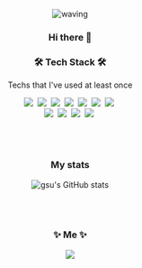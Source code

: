 <div align='center'>
  
![waving](https://capsule-render.vercel.app/api?type=waving&height=200&text=Choi%20Jisoo&fontAlign=50&fontAlignY=40&color=gradient)
### Hi there 👋
  
<h3 align="center">🛠 Tech Stack 🛠</h3>

<p align="center"> Techs that I've used at least once </p>

<p align="center">
  <img src="https://img.shields.io/badge/Java-007396?style=flat-square&logo=Java&logoColor=white"/></a>&nbsp   
  <img src="https://img.shields.io/badge/Javascript-ffb13b?style=flat-square&logo=javascript&logoColor=white"/></a>&nbsp 
  <img src="https://img.shields.io/badge/HTML5-ff7f00?style=flat-square&logo=HTML5&logoColor=white"/></a>&nbsp 
  <img src="https://img.shields.io/badge/CSS3-1572B6?style=flat-square&logo=css3&logoColor=white"/></a>&nbsp 
  <img src="https://img.shields.io/badge/Python-3766AB?style=flat-square&logo=Python&logoColor=white"/></a>&nbsp 
  <img src="https://img.shields.io/badge/C++-00599C?style=flat-square&logo=C%2B%2B&logoColor=white"/></a>&nbsp 
  <img src="https://img.shields.io/badge/Vue.js-11B48A?style=flat-square&logo=vuejs&logoColor=white"/></a>&nbsp 
  <br>
  <img src="https://img.shields.io/badge/SpringBoot-6DB33F?style=flat-square&logo=Spring&logoColor=white"/></a>&nbsp 
  <img src="https://img.shields.io/badge/NodeJs-339933?style=flat-square&logo=NodeJs&logoColor=white"/></a>&nbsp 
  <img src="https://img.shields.io/badge/PostgreSQL-00599C?style=flat-square&logo=Django&logoColor=white"/></a>&nbsp 
  <img src="https://img.shields.io/badge/Mysql-E6B91E?style=flat-square&logo=MySql&logoColor=white"/></a>&nbsp  
</p>

<br><br>
### My stats
![gsu's GitHub stats](https://github-readme-stats.vercel.app/api?username=gsu0925&show_icons=true&theme=highcontrast)
<!-- dark, radical, merko, gruvbox, tokyonight, onedark, cobalt, synthwave, highcontrast, dracula -->
<br><br>

<h3 align="center"> ✨ Me ✨ </h3>
<p align="center">
  <a href="mailto:gsu9413@gmail.com"><img src="https://img.shields.io/badge/Gmail-d14836?style=flat-square&logo=Gmail&logoColor=white&link=gsu9413@gmail.com"/></a>
</p>
<br>

</div>
<!--
**gsu0925/gsu0925** is a ✨ _special_ ✨ repository because its `README.md` (this file) appears on your GitHub profile.
Here are some ideas to get you started:

- 🔭 I’m currently working on ...
- 🌱 I’m currently learning ...
- 👯 I’m looking to collaborate on ...
- 🤔 I’m looking for help with ...
- 💬 Ask me about ...
- 📫 How to reach me: ...
- 😄 Pronouns: ...
- ⚡ Fun fact: ...
-->

